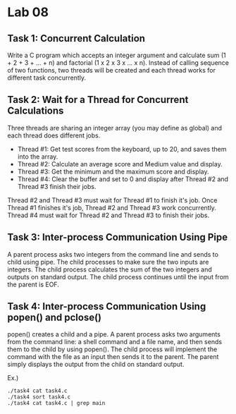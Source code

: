 # Lab 08

## Task 1: Concurrent Calculation

Write a C program which accepts an integer argument and calculate sum (1 + 2 + 3 + ... + n) and factorial
(1 x 2 x 3 x ... x n). Instead of calling sequence of two functions, two threads will be created and each thread works
for different task concurrently.

## Task 2: Wait for a Thread for Concurrent Calculations

Three threads are sharing an integer array (you may define as global) and each thread does different jobs.

* Thread \#1: Get test scores from the keyboard, up to 20, and saves them into the array.
* Thread \#2: Calculate an average score and Medium value and display.
* Thread \#3: Get the minimum and the maximum score and display.
* Thread \#4: Clear the buffer and set to 0 and display after Thread \#2 and Thread \#3 finish their jobs.

Thread \#2 and Thread \#3 must wait for Thread \#1 to finish it's job. Once Thread \#1 finishes it's job, 
Thread \#2 and Thread \#3 work concurrently. Thread \#4 must wait for Thread \#2 and Thread \#3 to finish their jobs.

## Task 3: Inter-process Communication Using Pipe

A parent process asks two integers from the command line and sends to child using pipe. The child processes to make sure
the two inputs are integers. The child process calculates the sum of the two integers and outputs on standard output.
The child process continues until the input from the parent is EOF.

## Task 4: Inter-process Communication Using popen() and pclose()

popen() creates a child and a pipe. A parent process asks two arguments from the command line: a shell command and a
file name, and then sends them to the child by using popen(). The child process will implement the command with the file
as an input then sends it to the parent. The parent simply displays the output from the child on standard output.

Ex.)

    ./task4 cat task4.c
    ./task4 sort task4.c
    ./task4 cat task4.c | grep main
 
